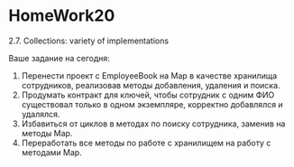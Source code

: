 # HomeWork20
2.7. Collections: variety of implementations

Ваше задание на сегодня: 

1. Перенести проект с EmployeeBook на Map в качестве хранилища сотрудников, реализовав методы добавления, удаления и поиска.
2. Продумать контракт для ключей, чтобы сотрудник с одним ФИО существовал только в одном экземпляре, корректно добавлялся и удалялся.
3. Избавиться от циклов в методах по поиску сотрудника, заменив на методы Map.
4. Переработать все методы по работе с хранилищем на работу с методами Map.
